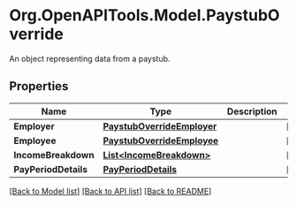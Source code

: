 # Org.OpenAPITools.Model.PaystubOverride
An object representing data from a paystub.

## Properties

Name | Type | Description | Notes
------------ | ------------- | ------------- | -------------
**Employer** | [**PaystubOverrideEmployer**](PaystubOverrideEmployer.md) |  | [optional] 
**Employee** | [**PaystubOverrideEmployee**](PaystubOverrideEmployee.md) |  | [optional] 
**IncomeBreakdown** | [**List&lt;IncomeBreakdown&gt;**](IncomeBreakdown.md) |  | [optional] 
**PayPeriodDetails** | [**PayPeriodDetails**](PayPeriodDetails.md) |  | [optional] 

[[Back to Model list]](../README.md#documentation-for-models) [[Back to API list]](../README.md#documentation-for-api-endpoints) [[Back to README]](../README.md)


